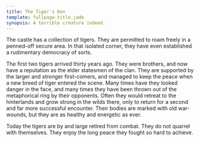 ```yaml
---
title: The Tiger's Den
template: fullpage-title.jade
synopsis: A terrible creature indeed.
---
```


The castle has a collection of tigers. They are permitted to roam freely in a penned-off secure area. In that isolated corner, they have even established a rudimentary democracy of sorts.

The first two tigers arrived thirty years ago. They were brothers, and now have a reputation as the elder statesmen of the clan. They are supported by the larger and stronger first-comers, and managed to keep the peace when a new breed of tiger entered the scene. Many times have they looked danger in the face, and many times they have been thrown out of the metaphorical ring by their opponents. Often they would retreat to the hinterlands and grow strong in the wilds there, only to return for a second and far more successful encounter. Their bodies are marked with old war-wounds, but they are as healthy and energetic as ever.

Today the tigers are by and large retired from combat. They do not quarrel with themselves. They enjoy the long peace they fought so hard to achieve.
